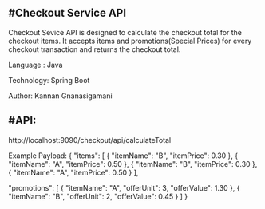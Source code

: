 #Checkout Service API
---------------------

Checkout Sevice API is designed to calculate the checkout total for the checkout items. It accepts items and promotions(Special Prices) for every checkout transaction and returns the checkout total.

Language : Java 

Technology: Spring Boot

Author: Kannan Gnanasigamani

#API:
-----
http://localhost:9090/checkout/api/calculateTotal

Example Payload:
{
 "items": [
	{
		"itemName": "B",
		"itemPrice": 0.30
	},
	{
		"itemName": "A",
		"itemPrice": 0.50
	},
	{
		"itemName": "B",
		"itemPrice": 0.30
	},
	{
		"itemName": "A",
		"itemPrice": 0.50
	}
 ],
 
 "promotions": [
	{
		"itemName": "A",
		"offerUnit": 3,
		"offerValue": 1.30
	},
	{
		"itemName": "B",
		"offerUnit": 2,
		"offerValue": 0.45
	}
 ]
}


